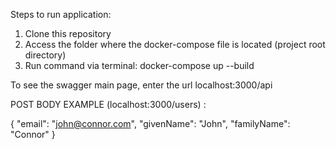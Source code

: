Steps to run application:

1. Clone this repository
2. Access the folder where the docker-compose file is located (project root directory)
3. Run command via terminal: docker-compose up --build

To see the swagger main page, enter the url localhost:3000/api

POST BODY EXAMPLE (localhost:3000/users) :

{
    "email": "john@connor.com",
    "givenName": "John",
    "familyName": "Connor"
}
